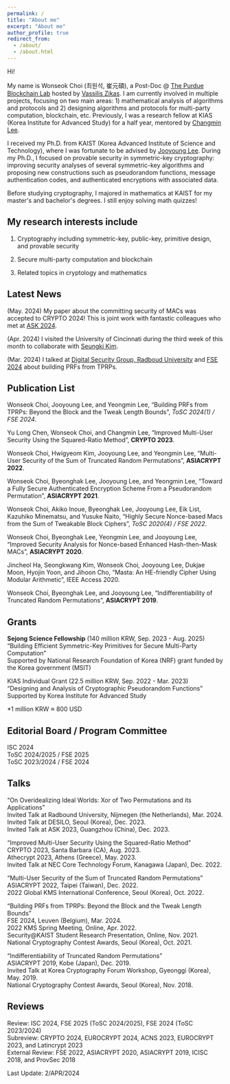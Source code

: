 ```yaml
---
permalink: /
title: "About me"
excerpt: "About me"
author_profile: true
redirect_from: 
  - /about/
  - /about.html
---
```


Hi!

My name is Wonseok Choi (최원석, 崔元碩), a Post-Doc @ [The Purdue Blockchain Lab](https://www.cs.purdue.edu/blockchain/index.html) hosted by [Vassilis Zikas](https://www.cs.purdue.edu/homes/vzikas/). I am currently involved in multiple projects, focusing on two main areas: 1) mathematical analysis of algorithms and protocols and 2) designing algorithms and protocols for multi-party computation, blockchain, etc.
Previously, I was a research fellow at KIAS (Korea Institute for Advanced Study) for a half year, mentored by [Changmin Lee](https://scholar.google.com/citations?user=jTcNS8cAAAAJ&hl=en).

I received my Ph.D. from KAIST (Korea Advanced Institute of Science and Technology), where I was fortunate to be advised by [Jooyoung Lee](https://sites.google.com/view/cryptlab/home). During my Ph.D., I focused on provable security in symmetric-key cryptography: improving security analyses of several symmetric-key algorithms and proposing new constructions such as pseudorandom functions, message authentication codes, and authenticated encryptions with associated data.

Before studying cryptography, I majored in mathematics at KAIST for my master's and bachelor's degrees. I still enjoy solving math quizzes!


My research interests include 
------
1. Cryptography including symmetric-key, public-key, primitive design, and provable security

1. Secure multi-party computation and blockchain
   
1. Related topics in cryptology and mathematics



Latest News
------

(May. 2024) My paper about the committing security of MACs was accepted to CRYPTO 2024! This is joint work with fantastic colleagues who met at [ASK 2024](https://askworkshop.github.io/ask2023/).

(Apr. 2024)	I visited the University of Cincinnati during the third week of this month to collaborate with [Seungki Kim](https://sites.google.com/view/seungki/).

(Mar. 2024)	I talked at [Digital Security Group, Radboud University](https://www.ru.nl/dis/) and [FSE 2024](https://fse.iacr.org/2024/) about building PRFs from TPRPs.


<!---
(Jan. 2024)	My paper on constructing PRFs from tweakable PRPs was accepted to *ToSC 2024(1) / FSE 2024*.

(Dec. 2023) I talked at [ASK 2024](https://askworkshop.github.io/ask2023/) and [DESILO](https://desilo.ai/?lng=en) about fine-tuning overidealized ideal worlds. 

(Oct. 2023)	Win a **First Prize** from the National Cryptography Contest (Korea) with [Minki](https://hhanmk.github.io/), Yu, and Vassilis!

(Jun. 2023)	Proud to be a recipient of the **Sejong Science Fellowship**, one of the most prestigious fellowships in Korea.

(Jun. 2023)	My paper on a new technique to prove multi-user security was accepted to **CRYPTO 2023**.
-->

Publication List
-----
Wonseok Choi, Jooyoung Lee, and Yeongmin Lee, “Building PRFs from TPRPs: Beyond the Block and the Tweak Length Bounds”, *ToSC 2024(1) / FSE 2024*.

Yu Long Chen, Wonseok Choi, and Changmin Lee, “Improved Multi-User Security Using the Squared-Ratio Method”, **CRYPTO 2023**.

Wonseok Choi, Hwigyeom Kim, Jooyoung Lee, and Yeongmin Lee, “Multi-User Security of the Sum of Truncated Random Permutations”, **ASIACRYPT 2022**.

Wonseok Choi, Byeonghak Lee, Jooyoung Lee, and Yeongmin Lee, “Toward a Fully Secure Authenticated Encryption Scheme From a Pseudorandom Permutation”, **ASIACRYPT 2021**.

Wonseok Choi, Akiko Inoue, Byeonghak Lee, Jooyoung Lee, Eik List, Kazuhiko Minematsu, and Yusuke Naito, “Highly Secure Nonce-based Macs from the Sum of Tweakable Block Ciphers”, *ToSC 2020(4) / FSE 2022*.

Wonseok Choi, Byeonghak Lee, Yeongmin Lee, and Jooyoung Lee, “Improved Security Analysis for Nonce-based Enhanced Hash-then-Mask MACs”, **ASIACRYPT 2020**.

Jincheol Ha, Seongkwang Kim, Wonseok Choi, Jooyoung Lee, Dukjae Moon, Hyojin Yoon, and Jihoon Cho, “Masta: An HE-friendly Cipher Using Modular Arithmetic”, IEEE Access 2020.

Wonseok Choi, Byeonghak Lee, and Jooyoung Lee, “Indifferentiability of Truncated Random Permutations”, **ASIACRYPT 2019**.


Grants
-----
**Sejong Science Fellowship** (140 million KRW, Sep. 2023 - Aug. 2025)\
“Building Efficient Symmetric-Key Primitives for Secure Multi-Party Computation”\
Supported by National Research Foundation of Korea (NRF) grant funded by the Korea government (MSIT)

KIAS Individual Grant (22.5 million KRW, Sep. 2022 - Mar. 2023)\
“Designing and Analysis of Cryptographic Pseudorandom Functions”\
Supported by Korea Institute for Advanced Study

*1 million KRW ≈ 800 USD


Editorial Board / Program Committee
-----
ISC 2024\
ToSC 2024/2025 / FSE 2025\
ToSC 2023/2024 / FSE 2024


Talks
-----
“On Overidealizing Ideal Worlds: Xor of Two Permutations and its Applications”\
Invited Talk at Radbound University, Nijmegen (the Netherlands), Mar. 2024.\
Invited Talk at DESILO, Seoul (Korea), Dec. 2023.\
Invited Talk at ASK 2023, Guangzhou (China), Dec. 2023.

“Improved Multi-User Security Using the Squared-Ratio Method”\
CRYPTO 2023, Santa Barbara (CA), Aug. 2023.\
Athecrypt 2023, Athens (Greece), May. 2023.\
Invited Talk at NEC Core Technology Forum, Kanagawa (Japan), Dec. 2022.

“Multi-User Security of the Sum of Truncated Random Permutations”\
ASIACRYPT 2022, Taipei (Taiwan), Dec. 2022.\
2022 Global KMS International Conference, Seoul (Korea), Oct. 2022.

“Building PRFs from TPRPs: Beyond the Block and the Tweak Length Bounds”\
FSE 2024, Leuven (Belgium), Mar. 2024.\
2022 KMS Spring Meeting, Online, Apr. 2022.\
Security@KAIST Student Research Presentation, Online, Nov. 2021.\
National Cryptography Contest Awards, Seoul (Korea), Oct. 2021.

“Indifferentiability of Truncated Random Permutations”\
ASIACRYPT 2019, Kobe (Japan), Dec. 2019.\
Invited Talk at Korea Cryptography Forum Workshop, Gyeonggi (Korea), May. 2019.\
National Cryptography Contest Awards, Seoul (Korea), Nov. 2018.


Reviews
-----
Review: ISC 2024, FSE 2025 (ToSC 2024/2025), FSE 2024 (ToSC 2023/2024)\
Subreview: CRYPTO 2024, EUROCRYPT 2024, ACNS 2023, EUROCRYPT 2023, and Latincrypt 2023\
External Review: FSE 2022, ASIACRYPT 2020, ASIACRYPT 2019, ICISC 2018, and ProvSec 2018



Last Update: 2/APR/2024
